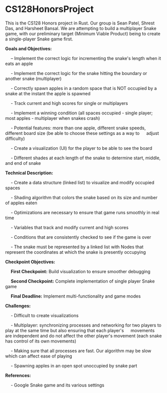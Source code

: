 # CS128HonorsProject
This is the CS128 Honors project in Rust. Our group is Sean Patel, Shrest Das, and Harsheet Bansal. We are attempting to build a multiplayer Snake game, with our preliminary target (Minimum Viable Product) being to create a single-player Snake game first.

**Goals and Objectives:** 

  &emsp; – Implement the correct logic for incrementing the snake's length when it eats an apple 
  
  &emsp; - Implement the correct logic for the snake hitting the boundary or another snake (multiplayer)
  
  &emsp; - Correctly spawn apples in a random space that is NOT occupied by a snake at the instant the apple is spawned 
  
  &emsp; - Track current and high scores for single or multiplayers
  
  &emsp; - Implement a winning condition (all spaces occupied - single player; most apples - multiplayer when snakes crash)
  
  &emsp; - Potential features: more than one apple, different snake speeds, different board size (be able to choose these settings as a way to 
  &emsp; adjust difficulty)
  
  &emsp; - Create a visualization (UI) for the player to be able to see the board
  
  &emsp; - Different shades at each length of the snake to determine start, middle, and end of snake
  
**Technical Description:**

  &emsp; - Create a data structure (linked list) to visualize and modify occupied spaces
  
  &emsp; - Shading algorithm that colors the snake based on its size and number of apples eaten
  
  &emsp; - Optimizations are necessary to ensure that game runs smoothly in real time
  
  &emsp; - Variables that track and modify current and high scores
  
  &emsp; - Conditions that are consistently checked to see if the game is over
  
  &emsp; - The snake must be represented by a linked list with Nodes that represent the coordinates at which the snake is presently occupying
  
**Checkpoint Objectives:**

  &emsp; **First Checkpoint:** Build visualization to ensure smoother debugging
  
  &emsp; **Second Checkpoint:** Complete implementation of single player Snake game
  
  &emsp; **Final Deadline:** Implement multi-functionality and game modes
  
**Challenges:**

  &emsp; - Difficult to create visualizations
  
  &emsp; - Multiplayer: synchronizing processes and networking for two players to play at the same time but also ensuring that each player's 
  &emsp; movements are independent and do not affect the other player's movement (each snake has control of its own movements)
  
  &emsp; - Making sure that all processes are fast. Our algorithm may be slow which can affect ease of playing
  
  &emsp; - Spawning apples in an open spot unoccupied by snake part
  
**References:**

  &emsp; - Google Snake game and its various settings
